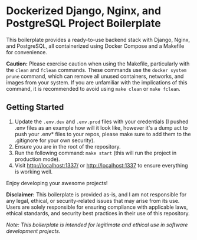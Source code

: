 # Dockerized Django, Nginx, and PostgreSQL Project Boilerplate

This boilerplate provides a ready-to-use backend stack with Django, Nginx, and PostgreSQL, all containerized using Docker Compose and a Makefile for convenience.

**Caution:** Please exercise caution when using the Makefile, particularly with the `clean` and `fclean` commands. These commands use the `docker system prune` command, which can remove all unused containers, networks, and images from your system. If you are unfamiliar with the implications of this command, it is recommended to avoid using `make clean` or `make fclean`.

## Getting Started

1. Update the `.env.dev` and `.env.prod` files with your credentials (I pushed .env files as an example how will it look like, however it's a dump act to push your .env* files to your repos, please make sure to add them to the .gitignore for your own security).
2. Ensure you are in the root of the repository.
3. Run the following command: `make start` (this will run the project in production mode).
4. Visit [http://localhost:1337/](http://localhost:1337/) or [http://localhost:1337](http://localhost:1337) to ensure everything is working well.

Enjoy developing your awesome projects!

**Disclaimer:** This boilerplate is provided as-is, and I am not responsible for any legal, ethical, or security-related issues that may arise from its use. Users are solely responsible for ensuring compliance with applicable laws, ethical standards, and security best practices in their use of this repository.

_Note: This boilerplate is intended for legitimate and ethical use in software development projects._
